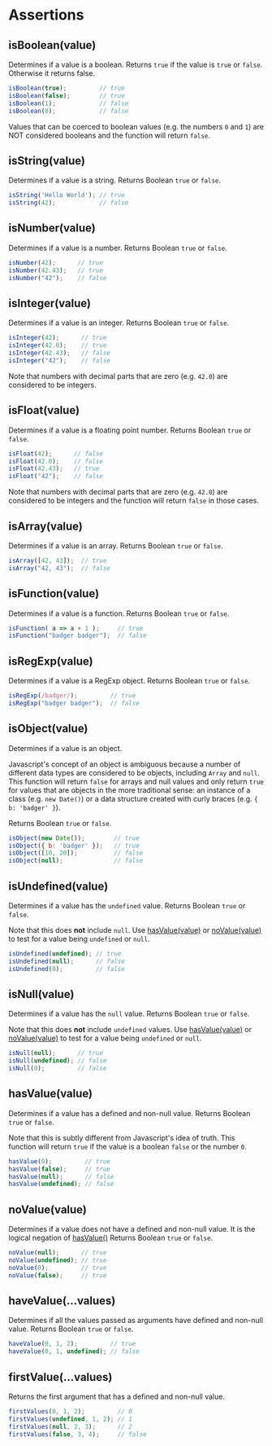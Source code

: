 # Assertions

## isBoolean(value)

Determines if a value is a boolean. Returns `true` if the value is
`true` or `false`.  Otherwise it returns false.

```js
isBoolean(true);         // true
isBoolean(false);        // true
isBoolean(1);            // false
isBoolean(0);            // false
```

Values that can be coerced to boolean values (e.g. the numbers `0`
and `1`) are NOT considered booleans and the function will return
`false`.

## isString(value)

Determines if a value is a string.  Returns Boolean `true` or `false`.

```js
isString('Hello World'); // true
isString(42);            // false
```

## isNumber(value)

Determines if a value is a number.  Returns Boolean `true` or `false`.

```js
isNumber(42);      // true
isNumber(42.43);   // true
isNumber("42");    // false
```

## isInteger(value)

Determines if a value is an integer.  Returns Boolean `true` or `false`.

```js
isInteger(42);      // true
isInteger(42.0);    // true
isInteger(42.43);   // false
isInteger("42");    // false
```

Note that numbers with decimal parts that are zero (e.g. `42.0`) are considered
to be integers.

## isFloat(value)

Determines if a value is a floating point number.  Returns Boolean `true` or `false`.

```js
isFloat(42);      // false
isFloat(42.0);    // false
isFloat(42.43);   // true
isFloat("42");    // false
```

Note that numbers with decimal parts that are zero (e.g. `42.0`) are considered
to be integers and the function will return `false` in those cases.

## isArray(value)

Determines if a value is an array.  Returns Boolean `true` or `false`.

```js
isArray([42, 43]);  // true
isArray("42, 43");  // false
```

## isFunction(value)

Determines if a value is a function.  Returns Boolean `true` or `false`.

```js
isFunction( a => a + 1 );     // true
isFunction("badger badger");  // false
```

## isRegExp(value)

Determines if a value is a RegExp object.  Returns Boolean `true` or `false`.

```js
isRegExp(/badger/);         // true
isRegExp("badger badger");  // false
```

## isObject(value)

Determines if a value is an object.

Javascript's concept of an object is ambiguous because a number of
different data types are considered to be objects, including `Array`
and `null`.  This function will return `false` for arrays and null
values and only return `true` for values that are objects in the
more traditional sense: an instance of a class (e.g. `new Date()`)
or a data structure created with curly braces (e.g. `{ b: 'badger' }`).

Returns Boolean `true` or `false`.

```js
isObject(new Date());        // true
isObject({ b: 'badger' });   // true
isObject([10, 20]);          // false
isObject(null);              // false
```

## isUndefined(value)

Determines if a value has the `undefined` value.  Returns Boolean `true` or `false`.

Note that this does **not** include `null`.  Use [hasValue(value)](#hasValue) or
[noValue(value)](#noValue) to test for a value being `undefined` or `null`.

```js
isUndefined(undefined); // true
isUndefined(null);      // false
isUndefined(0);         // false
```

## isNull(value)

Determines if a value has the `null` value.  Returns Boolean `true` or `false`.

Note that this does **not** include `undefined` values.
Use [hasValue(value)](#hasvalue-value-) or [noValue(value)](#novalue-value-) to test for a value
being `undefined` or `null`.

```js
isNull(null);      // true
isNull(undefined); // false
isNull(0);         // false
```

## hasValue(value)

Determines if a value has a defined and non-null value.  Returns Boolean `true` or `false`.

Note that this is subtly different from Javascript's idea of truth.  This function
will return `true` if the value is a boolean `false` or the number `0`.

```js
hasValue(0);         // true
hasValue(false);     // true
hasValue(null);      // false
hasValue(undefined); // false
```

## noValue(value)

Determines if a value does not have a defined and non-null value.
It is the logical negation of [hasValue()](#hasvalue-value-)
Returns Boolean `true` or `false`.

```js
noValue(null);      // true
noValue(undefined); // true
noValue(0);         // true
noValue(false);     // true
```

## haveValue(...values)

Determines if all the values passed as arguments have defined and non-null value.
Returns Boolean `true` or `false`.

```js
haveValue(0, 1, 2);         // true
haveValue(0, 1, undefined); // false
```

## firstValue(...values)

Returns the first argument that has a defined and non-null value.

```js
firstValues(0, 1, 2);         // 0
firstValues(undefined, 1, 2); // 1
firstValues(null, 2, 3);      // 2
firstValues(false, 3, 4);     // false
```
